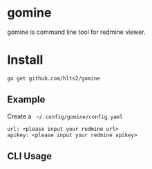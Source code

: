 # gomine

gomine is command line tool for redmine viewer.

# Install

```
go get github.com/hlts2/gomine
```

## Example

Create a ` ~/.config/gomine/config.yaml`

```
url: <please input your redmine url>
apikey: <please input your redmine apikey>
```

## CLI Usage
